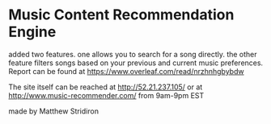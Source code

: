 # Music Content Recommendation Engine
added two features. one allows you to search for a song directly. the other feature filters songs based on your previous and current music preferences.
Report can be found at https://www.overleaf.com/read/nrzhnhgbybdw

The site itself can be reached at http://52.21.237.105/ or at http://www.music-recommender.com/ from 9am-9pm EST


made by Matthew Stridiron 
